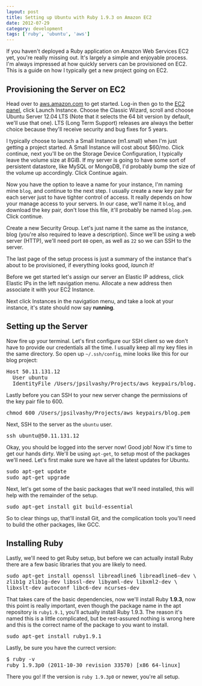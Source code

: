 ```yaml
---
layout: post
title: Setting up Ubuntu with Ruby 1.9.3 on Amazon EC2
date: 2012-07-29
category: development 
tags: ['ruby', 'ubuntu', 'aws']
---
```


If you haven't deployed a Ruby application on Amazon Web Services EC2 yet, you're really missing out. It's largely a simple and enjoyable process. I'm always impressed at how quickly servers can be provisioned on EC2. This is a guide on how I typically get a new project going on EC2.

## Provisioning the Server on EC2

Head over to [aws.amazon.com](http://aws.amazon.com) to get started. Log-in then go to the [EC2 panel](https://console.aws.amazon.com/ec2/), click Launch Instance. Choose the Classic Wizard, scroll and choose Ubuntu Server 12.04 LTS (Note that it selects the 64 bit version by default, we'll use that one). LTS (Long Term Support) releases are always the better choice because they'll receive security and bug fixes for 5 years.

I typically choose to launch a Small Instance (m1.small) when I'm just getting a project started. A Small Instance will cost about $60/mo. Click continue, next you'll be on the Storage Device Configuration, I typically leave the volume size at 8GiB. If my server is going to have some sort of persistent datastore, like MySQL or MongoDB, I'd probably bump the size of the volume up accordingly. Click Continue again.

Now you have the option to leave a name for your instance, I'm naming mine `blog`, and continue to the next step. I usually create a new key pair for each server just to have tighter control of access. It really depends on how your manage access to your servers. In our case, we'll name it `blog`, and download the key pair, don't lose this file, it'll probably be named `blog.pem`. Click continue.

Create a new Security Group. Let's just name it the same as the instance, blog (you're also required to leave a description). Since we'll be using a web server (HTTP), we'll need port `80` open, as well as `22` so we can SSH to the server.

The last page of the setup process is just a summary of the instance that's about to be provisioned, if everything looks good, *launch it!*

Before we get started let's assign our server an Elastic IP address, click Elastic IPs in the left navigation menu. Allocate a new address then associate it with your EC2 Instance. 

Next click Instances in the navigation menu, and take a look at your instance, it's state should now say **running**.

## Setting up the Server

Now fire up your terminal. Let's first configure our SSH client so we don't have to provide our credentials all the time. I usually keep all my key files in the same directory. So open up `~/.ssh/config`, mine looks like this for our blog project:

<pre>
Host 50.11.131.12
  User ubuntu
  IdentityFile /Users/jpsilvashy/Projects/aws_keypairs/blog.pem
</pre>

Lastly before you can SSH to your new server change the permissions of the key pair file to 600.

<pre>
chmod 600 /Users/jpsilvashy/Projects/aws_keypairs/blog.pem
</pre>

Next, SSH to the server as the `ubuntu` user.

<pre>
ssh ubuntu@50.11.131.12
</pre>

Okay, you should be logged into the server now! Good job! Now it's time to get our hands dirty. We'll be using `apt-get`, to setup most of the packages we'll need. Let's first make sure we have all the latest updates for Ubuntu.

<pre>
sudo apt-get update
sudo apt-get upgrade
</pre>

Next, let's get some of the basic packages that we'll need installed, this will help with the remainder of the setup.

<pre>
sudo apt-get install git build-essential
</pre>

So to clear things up, that'll install Git, and the complication tools you'll need to build the other packages, like GCC.

## Installing Ruby

Lastly, we'll need to get Ruby setup, but before we can actually install Ruby there are a few basic libraries that you are likely to need.

<pre>
sudo apt-get install openssl libreadline6 libreadline6-dev \
zlib1g zlib1g-dev libssl-dev libyaml-dev libxml2-dev \
libxslt-dev autoconf libc6-dev ncurses-dev
</pre>

That takes care of the basic dependencies, now we'll install Ruby **1.9.3**, now this point is really important, even though the package name in the apt repository is `ruby1.9.1`, you'll actually install Ruby 1.9.3. The reason it's named this is a little complicated, but be rest-assured nothing is wrong here and this is the correct name of the package to you want to install.

<pre>
sudo apt-get install ruby1.9.1
</pre>

Lastly, be sure you have the currect version:

<pre>
$ ruby -v
ruby 1.9.3p0 (2011-10-30 revision 33570) [x86_64-linux]
</pre>

There you go! If the version is `ruby 1.9.3p0` or newer, you're all setup.